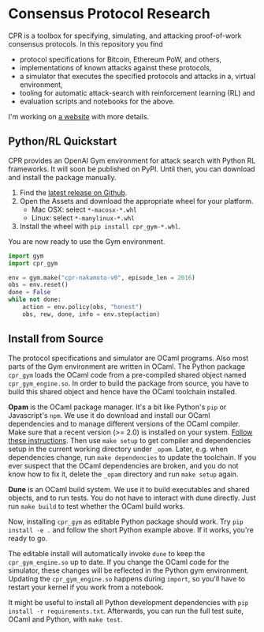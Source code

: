 # Consensus Protocol Research

CPR is a toolbox for specifying, simulating, and attacking proof-of-work
consensus protocols. In this repository you find
- protocol specifications for Bitcoin, Ethereum PoW, and others,
- implementations of known attacks against these protocols,
- a simulator that executes the specified protocols and attacks in a,
  virtual environment,
- tooling for automatic attack-search with reinforcement learning (RL) and
- evaluation scripts and notebooks for the above.

I'm working on [a website](https://pkel.github.io/cpr/) with more details.

## Python/RL Quickstart

CPR provides an OpenAI Gym environment for attack search with Python RL
frameworks. It will soon be published on PyPI. Until then, you can
download and install the package manually.
1. Find the [latest release on Github](https://github.com/pkel/cpr/releases/latest).
2. Open the Assets and download the appropriate wheel for your platform.
   - Mac OSX: select `*-macosx-*.whl`
   - Linux: select `*-manylinux-*.whl`
3. Install the wheel with `pip install cpr_gym-*.whl`.

You are now ready to use the Gym environment.

```python
import gym
import cpr_gym

env = gym.make("cpr-nakamoto-v0", episode_len = 2016)
obs = env.reset()
done = False
while not done:
    action = env.policy(obs, "honest")
    obs, rew, done, info = env.step(action)
```

## Install from Source

The protocol specifications and simulator are OCaml programs. Also most
parts of the Gym environment are written in OCaml. The Python package
`cpr_gym` loads the OCaml code from a pre-compiled shared object named
`cpr_gym_engine.so`. In order to build the package from source, you have
to build this shared object and hence have the OCaml toolchain
installed.

**Opam** is the OCaml package manager. It's a bit like Python's `pip` or
Javascript's `npm`. We use it do download and install our OCaml
dependencies and to manage different versions of the OCaml compiler.
Make sure that a recent version (>= 2.0) is installed on your system.
[Follow these instructions](https://opam.ocaml.org/doc/Install.html).
Then use `make setup` to get compiler and dependencies setup in the
current working directory under `_opam`. Later, e.g. when dependencies
change, run `make dependencies` to update the toolchain. If you ever
suspect that the OCaml dependencies are broken, and you do not know how
to fix it, delete the `_opam` directory and run `make setup` again.

**Dune** is an OCaml build system. We use it to build executables and
shared objects, and to run tests. You do not have to interact with dune
directly. Just run `make build` to test whether the OCaml build works.

Now, installing `cpr_gym` as editable Python package should work. Try
`pip install -e .` and follow the short Python example above. If it
works, you're ready to go.

The editable install will automatically invoke `dune` to keep the
`cpr_gym_engine.so` up to date. If you change the OCaml code for the
simulator, these changes will be reflected in the Python gym
environment. Updating the `cpr_gym_engine.so` happens during `import`,
so you'll have to restart your kernel if you work from a notebook.

It might be useful to install all Python development dependencies with
`pip install -r requirements.txt`. Afterwards, you can run the full test
suite, OCaml and Python, with `make test`.
